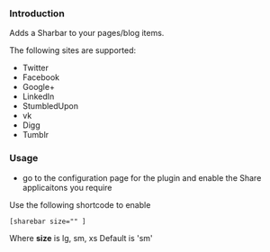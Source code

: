 ### Introduction

Adds a Sharbar to your pages/blog items. 

The following sites are supported: 

- Twitter
- Facebook
- Google+ 
- LinkedIn
- StumbledUpon
- vk
- Digg
- Tumblr

### Usage

- go to the configuration page for the plugin and enable the Share applicaitons you require

Use the following shortcode to enable 

    [sharebar size="" ]

Where **size** is lg, sm, xs 
Default is 'sm'

